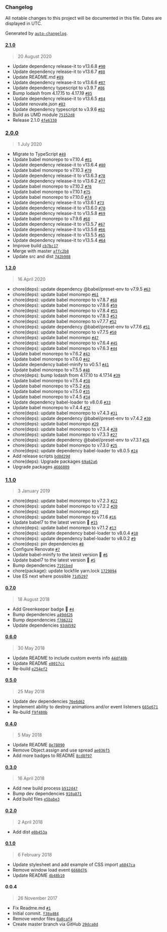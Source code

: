 ### Changelog

All notable changes to this project will be documented in this file. Dates are displayed in UTC.

Generated by [`auto-changelog`](https://github.com/CookPete/auto-changelog).

#### [2.1.0](https://github.com/scriptex/AnimateMe/compare/2.0.0...2.1.0)

> 20 August 2020

- Update dependency release-it to v13.6.8 [`#90`](https://github.com/scriptex/AnimateMe/pull/90)
- Update dependency release-it to v13.6.7 [`#88`](https://github.com/scriptex/AnimateMe/pull/88)
- Update README.md [`#89`](https://github.com/scriptex/AnimateMe/pull/89)
- Update dependency release-it to v13.6.6 [`#87`](https://github.com/scriptex/AnimateMe/pull/87)
- Update dependency typescript to v3.9.7 [`#86`](https://github.com/scriptex/AnimateMe/pull/86)
- Bump lodash from 4.17.15 to 4.17.19 [`#85`](https://github.com/scriptex/AnimateMe/pull/85)
- Update dependency release-it to v13.6.5 [`#84`](https://github.com/scriptex/AnimateMe/pull/84)
- Update renovate.json [`#83`](https://github.com/scriptex/AnimateMe/pull/83)
- Update dependency typescript to v3.9.6 [`#82`](https://github.com/scriptex/AnimateMe/pull/82)
- Build as UMD module [`75152d8`](https://github.com/scriptex/AnimateMe/commit/75152d812f568638a5df1d9216ca2e1d713de4aa)
- Release 2.1.0 [`4fe6330`](https://github.com/scriptex/AnimateMe/commit/4fe63303e3070505e2f370ee43e0615bc45e5569)

### [2.0.0](https://github.com/scriptex/AnimateMe/compare/1.2.0...2.0.0)

> 1 July 2020

- Migrate to TypeScript [`#49`](https://github.com/scriptex/AnimateMe/pull/49)
- Update babel monorepo to v7.10.4 [`#81`](https://github.com/scriptex/AnimateMe/pull/81)
- Update dependency release-it to v13.6.4 [`#80`](https://github.com/scriptex/AnimateMe/pull/80)
- Update babel monorepo to v7.10.3 [`#79`](https://github.com/scriptex/AnimateMe/pull/79)
- Update dependency release-it to v13.6.3 [`#78`](https://github.com/scriptex/AnimateMe/pull/78)
- Update dependency release-it to v13.6.2 [`#77`](https://github.com/scriptex/AnimateMe/pull/77)
- Update babel monorepo to v7.10.2 [`#76`](https://github.com/scriptex/AnimateMe/pull/76)
- Update babel monorepo to v7.10.1 [`#75`](https://github.com/scriptex/AnimateMe/pull/75)
- Update babel monorepo to v7.10.0 [`#74`](https://github.com/scriptex/AnimateMe/pull/74)
- Update dependency release-it to v13.6.1 [`#73`](https://github.com/scriptex/AnimateMe/pull/73)
- Update dependency release-it to v13.6.0 [`#70`](https://github.com/scriptex/AnimateMe/pull/70)
- Update dependency release-it to v13.5.8 [`#69`](https://github.com/scriptex/AnimateMe/pull/69)
- Update babel monorepo to v7.9.6 [`#68`](https://github.com/scriptex/AnimateMe/pull/68)
- Update dependency release-it to v13.5.7 [`#67`](https://github.com/scriptex/AnimateMe/pull/67)
- Update dependency release-it to v13.5.6 [`#66`](https://github.com/scriptex/AnimateMe/pull/66)
- Update dependency release-it to v13.5.5 [`#65`](https://github.com/scriptex/AnimateMe/pull/65)
- Update dependency release-it to v13.5.4 [`#64`](https://github.com/scriptex/AnimateMe/pull/64)
- Improve build [`cb7bc17`](https://github.com/scriptex/AnimateMe/commit/cb7bc175225a9aa53ab7de31ea984a20e7e038a9)
- Merge with master [`affc2b8`](https://github.com/scriptex/AnimateMe/commit/affc2b8bd3356bd3c065059d93ca7c67d630f177)
- Update src and dist [`742b988`](https://github.com/scriptex/AnimateMe/commit/742b9887f57703d01373fd15e52e3b795b908457)

#### [1.2.0](https://github.com/scriptex/AnimateMe/compare/1.1.0...1.2.0)

> 16 April 2020

- chore(deps): update dependency @babel/preset-env to v7.9.5 [`#63`](https://github.com/scriptex/AnimateMe/pull/63)
- chore(deps): update babel monorepo [`#61`](https://github.com/scriptex/AnimateMe/pull/61)
- chore(deps): update babel monorepo to v7.8.7 [`#60`](https://github.com/scriptex/AnimateMe/pull/60)
- chore(deps): update babel monorepo to v7.8.6 [`#59`](https://github.com/scriptex/AnimateMe/pull/59)
- chore(deps): update babel monorepo to v7.8.4 [`#55`](https://github.com/scriptex/AnimateMe/pull/55)
- chore(deps): update babel monorepo to v7.8.3 [`#53`](https://github.com/scriptex/AnimateMe/pull/53)
- chore(deps): update babel monorepo to v7.7.7 [`#52`](https://github.com/scriptex/AnimateMe/pull/52)
- chore(deps): update dependency @babel/preset-env to v7.7.6 [`#51`](https://github.com/scriptex/AnimateMe/pull/51)
- chore(deps): update babel monorepo to v7.7.5 [`#50`](https://github.com/scriptex/AnimateMe/pull/50)
- chore(deps): update babel monorepo [`#47`](https://github.com/scriptex/AnimateMe/pull/47)
- chore(deps): update babel monorepo to v7.6.4 [`#45`](https://github.com/scriptex/AnimateMe/pull/45)
- chore(deps): update babel monorepo to v7.6.3 [`#44`](https://github.com/scriptex/AnimateMe/pull/44)
- Update babel monorepo to v7.6.2 [`#43`](https://github.com/scriptex/AnimateMe/pull/43)
- Update babel monorepo to v7.6.0 [`#42`](https://github.com/scriptex/AnimateMe/pull/42)
- Update dependency babel-minify to v0.5.1 [`#41`](https://github.com/scriptex/AnimateMe/pull/41)
- Update babel monorepo to v7.5.5 [`#40`](https://github.com/scriptex/AnimateMe/pull/40)
- chore(deps): bump lodash from 4.17.10 to 4.17.14 [`#39`](https://github.com/scriptex/AnimateMe/pull/39)
- Update babel monorepo to v7.5.4 [`#38`](https://github.com/scriptex/AnimateMe/pull/38)
- Update babel monorepo to v7.5.2 [`#36`](https://github.com/scriptex/AnimateMe/pull/36)
- Update babel monorepo to v7.5.0 [`#35`](https://github.com/scriptex/AnimateMe/pull/35)
- Update babel monorepo to v7.4.5 [`#34`](https://github.com/scriptex/AnimateMe/pull/34)
- Update dependency babel-loader to v8.0.6 [`#33`](https://github.com/scriptex/AnimateMe/pull/33)
- Update babel monorepo to v7.4.4 [`#32`](https://github.com/scriptex/AnimateMe/pull/32)
- chore(deps): update babel monorepo to v7.4.3 [`#31`](https://github.com/scriptex/AnimateMe/pull/31)
- chore(deps): update dependency @babel/preset-env to v7.4.2 [`#30`](https://github.com/scriptex/AnimateMe/pull/30)
- chore(deps): update babel monorepo [`#29`](https://github.com/scriptex/AnimateMe/pull/29)
- chore(deps): update babel monorepo to v7.3.4 [`#28`](https://github.com/scriptex/AnimateMe/pull/28)
- chore(deps): update babel monorepo to v7.3.3 [`#27`](https://github.com/scriptex/AnimateMe/pull/27)
- chore(deps): update dependency @babel/preset-env to v7.3.1 [`#26`](https://github.com/scriptex/AnimateMe/pull/26)
- chore(deps): update babel monorepo to v7.3.0 [`#25`](https://github.com/scriptex/AnimateMe/pull/25)
- chore(deps): update dependency babel-loader to v8.0.5 [`#24`](https://github.com/scriptex/AnimateMe/pull/24)
- Add release scripts [`bd0d29d`](https://github.com/scriptex/AnimateMe/commit/bd0d29d15281aca05f4f3837108d4746c6f14f48)
- chore(deps): Upgrade packages [`69a62a6`](https://github.com/scriptex/AnimateMe/commit/69a62a6eba1cd24ef737a3e34d6eb21e9c5c9c6f)
- Upgrade packages [`4666009`](https://github.com/scriptex/AnimateMe/commit/466600996c2b93edaab21ffb53d06dc2325a8af3)

### [1.1.0](https://github.com/scriptex/AnimateMe/compare/0.7.0...1.1.0)

> 3 January 2019

- chore(deps): update babel monorepo to v7.2.3 [`#22`](https://github.com/scriptex/AnimateMe/pull/22)
- chore(deps): update babel monorepo to v7.2.2 [`#20`](https://github.com/scriptex/AnimateMe/pull/20)
- chore(deps): update babel monorepo [`#19`](https://github.com/scriptex/AnimateMe/pull/19)
- chore(deps): update babel monorepo to v7.1.6 [`#16`](https://github.com/scriptex/AnimateMe/pull/16)
- Update babel7 to the latest version 🚀 [`#15`](https://github.com/scriptex/AnimateMe/pull/15)
- chore(deps): update babel monorepo to v7.1.2 [`#13`](https://github.com/scriptex/AnimateMe/pull/13)
- chore(deps): update dependency babel-loader to v8.0.4 [`#10`](https://github.com/scriptex/AnimateMe/pull/10)
- chore(deps): update dependency babel-loader to v8.0.2 [`#9`](https://github.com/scriptex/AnimateMe/pull/9)
- chore(deps): pin dependencies [`#8`](https://github.com/scriptex/AnimateMe/pull/8)
- Configure Renovate [`#7`](https://github.com/scriptex/AnimateMe/pull/7)
- Update babel-minify to the latest version 🚀 [`#6`](https://github.com/scriptex/AnimateMe/pull/6)
- Update babel7 to the latest version 🚀 [`#5`](https://github.com/scriptex/AnimateMe/pull/5)
- Bump dependencies [`7191bed`](https://github.com/scriptex/AnimateMe/commit/7191bed169d0cc03477261a7b99c946a75c8155c)
- chore(package): update lockfile yarn.lock [`1729094`](https://github.com/scriptex/AnimateMe/commit/17290945c3a590cdb5656ec8a2f53e6493281912)
- Use ES next where possible [`71d5297`](https://github.com/scriptex/AnimateMe/commit/71d529718bade637cbbb8abf5dca1ea736cef28c)

#### [0.7.0](https://github.com/scriptex/AnimateMe/compare/0.6.0...0.7.0)

> 18 August 2018

- Add Greenkeeper badge 🌴 [`#4`](https://github.com/scriptex/AnimateMe/pull/4)
- Bump dependencies [`a49dd26`](https://github.com/scriptex/AnimateMe/commit/a49dd264caad0f315d430f3ca6104a3cc052c092)
- Bump dependencies [`f786222`](https://github.com/scriptex/AnimateMe/commit/f786222964be9c07f3f44a2755729a4549bfd7cc)
- Update dependencies [`93dd592`](https://github.com/scriptex/AnimateMe/commit/93dd5921e41e6d24aa31e19ab274bd83c9d626ce)

#### [0.6.0](https://github.com/scriptex/AnimateMe/compare/0.5.0...0.6.0)

> 30 May 2018

- Update README to include custom events info [`44df40b`](https://github.com/scriptex/AnimateMe/commit/44df40b2aff4810c9273fe35e186244d0a7e3219)
- Update README [`e8017cc`](https://github.com/scriptex/AnimateMe/commit/e8017cc8aed5b5450aa7d02332624877dffd981b)
- Re-build [`e254ef2`](https://github.com/scriptex/AnimateMe/commit/e254ef2d1afa0fb645991e3cf71e799d369e8f5a)

#### [0.5.0](https://github.com/scriptex/AnimateMe/compare/0.4.0...0.5.0)

> 25 May 2018

- Update dev dependencies [`76e6d62`](https://github.com/scriptex/AnimateMe/commit/76e6d628fd344fd2b230e6a0f91a206099d4ce7e)
- Implement ability to destroy animations and/or event listeners [`665e671`](https://github.com/scriptex/AnimateMe/commit/665e671d84d1a8f9070d041255c36f6bbf42d1fd)
- Re-build [`f9f480b`](https://github.com/scriptex/AnimateMe/commit/f9f480bd64406d06b9147a3cc0950e3025ebfbe3)

#### [0.4.0](https://github.com/scriptex/AnimateMe/compare/0.3.0...0.4.0)

> 5 May 2018

- Update README [`8e78090`](https://github.com/scriptex/AnimateMe/commit/8e7809022ede85fb4a3cffaa54d5eef6564b439b)
- Remove Object.assign and use spread [`ae036f5`](https://github.com/scriptex/AnimateMe/commit/ae036f54fe31bfa7efa99ff9ecfdd835874c707f)
- Add more badges to README [`8cd8f97`](https://github.com/scriptex/AnimateMe/commit/8cd8f9707b3a1f77a84e07fd6d9160b7a83ba315)

#### [0.3.0](https://github.com/scriptex/AnimateMe/compare/0.2.0...0.3.0)

> 16 April 2018

- Add new build process [`b512d47`](https://github.com/scriptex/AnimateMe/commit/b512d474cba3a9d6ada72a1fe222c8983525f3df)
- Bump dev dependencies [`910a871`](https://github.com/scriptex/AnimateMe/commit/910a871bd4325bff14b5b1f2152de8faa2a079ab)
- Add build files [`e5babe3`](https://github.com/scriptex/AnimateMe/commit/e5babe355e2f14d95e78ff53b325705c900a0c12)

#### [0.2.0](https://github.com/scriptex/AnimateMe/compare/0.1.0...0.2.0)

> 2 April 2018

- Add dist [`e0b453a`](https://github.com/scriptex/AnimateMe/commit/e0b453aa2107c14402e61aa8a24ab7684f524694)

#### [0.1.0](https://github.com/scriptex/AnimateMe/compare/0.0.4...0.1.0)

> 6 February 2018

- Update stylesheet and add example of CSS import [`a6047ca`](https://github.com/scriptex/AnimateMe/commit/a6047cab0f8e08d258eb897b8f4e87f3642f95da)
- Remove window load event [`6660d76`](https://github.com/scriptex/AnimateMe/commit/6660d7643592f5b2484ce4ce8e5690ac3d7b0f66)
- Update README [`4b48b10`](https://github.com/scriptex/AnimateMe/commit/4b48b104ab4cf4f63e63a9cf719e206d019df301)

#### 0.0.4

> 26 November 2017

- Fix Readme.md [`#1`](https://github.com/scriptex/AnimateMe/pull/1)
- Initial commit. [`f38a484`](https://github.com/scriptex/AnimateMe/commit/f38a484e9809032d3512bdc81dba6f947a0ac09d)
- Remove vendor files [`0a8caf4`](https://github.com/scriptex/AnimateMe/commit/0a8caf408815e077b40ce55e9ebc784e517ac01b)
- Create master branch via GitHub [`29dca0d`](https://github.com/scriptex/AnimateMe/commit/29dca0d9b7f21ef52a26b0d03065936b942603f4)
